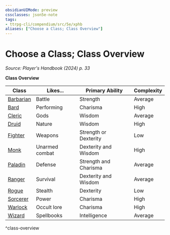 ```yaml
---
obsidianUIMode: preview
cssclasses: json5e-note
tags:
- ttrpg-cli/compendium/src/5e/xphb
aliases: ["Choose a Class; Class Overview"]
---
```

# Choose a Class; Class Overview
*Source: Player's Handbook (2024) p. 33* 

**Class Overview**

| Class | Likes... | Primary Ability | Complexity |
|-------|----------|-----------------|------------|
| [Barbarian](3-Compendium/classes/barbarian-xphb.md) | Battle | Strength | Average |
| [Bard](3-Compendium/classes/bard-xphb.md) | Performing | Charisma | High |
| [Cleric](3-Compendium/classes/cleric-xphb.md) | Gods | Wisdom | Average |
| [Druid](3-Compendium/classes/druid-xphb.md) | Nature | Wisdom | High |
| [Fighter](3-Compendium/classes/fighter-xphb.md) | Weapons | Strength or Dexterity | Low |
| [Monk](3-Compendium/classes/monk-xphb.md) | Unarmed combat | Dexterity and Wisdom | High |
| [Paladin](3-Compendium/classes/paladin-xphb.md) | Defense | Strength and Charisma | Average |
| [Ranger](3-Compendium/classes/ranger-xphb.md) | Survival | Dexterity and Wisdom | Average |
| [Rogue](3-Compendium/classes/rogue-xphb.md) | Stealth | Dexterity | Low |
| [Sorcerer](3-Compendium/classes/sorcerer-xphb.md) | Power | Charisma | High |
| [Warlock](3-Compendium/classes/warlock-xphb.md) | Occult lore | Charisma | High |
| [Wizard](3-Compendium/classes/wizard-xphb.md) | Spellbooks | Intelligence | Average |
^class-overview